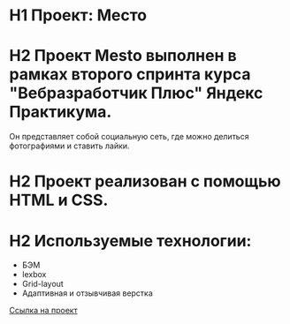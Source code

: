 # H1 Проект: Место

# H2 Проект Mesto выполнен в рамках второго спринта курса "Вебразработчик Плюс" Яндекс Практикума.
Он представляет собой социальную сеть, где можно делиться фотографиями и ставить лайки.

# H2 Проект реализован с помощью HTML и CSS.

# H2 Используемые технологии:
* БЭМ
* lexbox
* Grid-layout
* Адаптивная и отзывчивая верстка

[Ссылка на проект](https://marinakaptilovich.github.io/mesto-project/ "Mesto")
